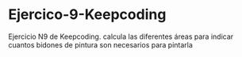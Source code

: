 # Ejercico-9-Keepcoding
Ejercicio N9 de Keepcoding. calcula las diferentes áreas para indicar cuantos bidones de pintura son necesarios para pintarla
